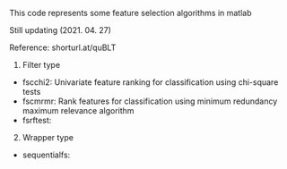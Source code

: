 This code represents some feature selection algorithms in matlab

Still updating (2021. 04. 27)

Reference: shorturl.at/quBLT

1. Filter type
- fscchi2: Univariate feature ranking for classification using chi-square tests
- fscmrmr: Rank features for classification using minimum redundancy maximum relevance algorithm
- fsrftest: 

2. Wrapper type
- sequentialfs: 
